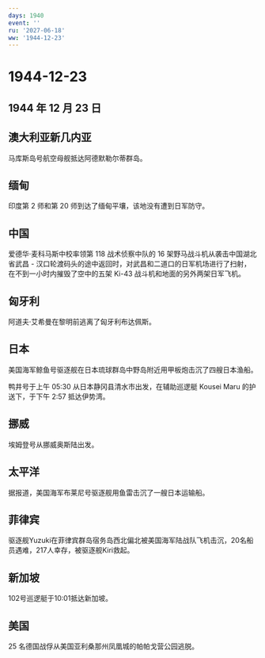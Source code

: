 ```yaml
---
days: 1940
event: ''
ru: '2027-06-18'
ww: '1944-12-23'
---
```


# 1944-12-23

## 1944 年 12 月 23 日

## 澳大利亚新几内亚

马库斯岛号航空母舰抵达阿德默勒尔蒂群岛。

## 缅甸

印度第 2 师和第 20 师到达了缅甸平壤，该地没有遭到日军防守。

## 中国

爱德华·麦科马斯中校率领第 118 战术侦察中队的 16
架野马战斗机从袭击中国湖北省武昌 -
汉口轮渡码头的途中返回时，对武昌和二道口的日军机场进行了扫射，在不到一小时内摧毁了空中的五架
Ki-43 战斗机和地面的另外两架日军飞机。

## 匈牙利

阿道夫·艾希曼在黎明前逃离了匈牙利布达佩斯。

## 日本

美国海军鲸鱼号驱逐舰在日本琉球群岛中野岛附近用甲板炮击沉了四艘日本渔船。

鸭井号于上午 05:30 从日本静冈县清水市出发，在辅助巡逻艇 Kousei Maru
的护送下，于下午 2:57 抵达伊势湾。

## 挪威

埃姆登号从挪威奥斯陆出发。

## 太平洋

据报道，美国海军布莱尼号驱逐舰用鱼雷击沉了一艘日本运输船。

## 菲律宾

驱逐舰Yuzuki在菲律宾群岛宿务岛西北偏北被美国海军陆战队飞机击沉，20名船员遇难，217人幸存，被驱逐舰Kiri救起。

## 新加坡

102号巡逻艇于10:01抵达新加坡。

## 美国

25 名德国战俘从美国亚利桑那州凤凰城的帕帕戈营公园逃脱。